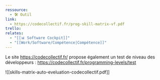 ```yaml
---
ressource:
  - 🛠️ Outil
link:
  - https://codecollectif.fr/prog-skill-matrix-vf.pdf
trello: 
relates:
  - "[[📊 Software Cockpit]]"
  - "[[Work/Software/Compétence|Compétence]]"
---
```

Le site https://codecollectif.fr/ propose également un test de niveau des développeurs : https://codecollectif.fr/programming-levels/test

![[skills-matrix-auto-eveluation-codecollectif.pdf]]